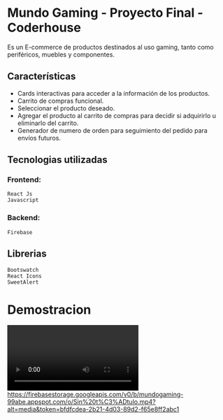 # Mundo Gaming - Proyecto Final - Coderhouse

Es un E-commerce de productos destinados al uso gaming, tanto como periféricos, muebles y componentes.

## Características

- Cards interactivas para acceder a la información de los productos.
- Carrito de compras funcional.
- Seleccionar el producto deseado.
- Agregar el producto al carrito de compras para decidir si adquirirlo u eliminarlo del carrito.
- Generador de numero de orden para seguimiento del pedido para envíos futuros.

## Tecnologias utilizadas
### Frontend:
    React Js
    Javascript
### Backend:
    Firebase

## Librerias
    Bootswatch
    React Icons
    SweetAlert
    
# Demostracion

![Demostracion](https://firebasestorage.googleapis.com/v0/b/mundogaming-99abe.appspot.com/o/Sin%20t%C3%ADtulo.mp4?alt=media&token=bfdfcdea-2b21-4d03-89d2-f65e8ff2abc1)
https://firebasestorage.googleapis.com/v0/b/mundogaming-99abe.appspot.com/o/Sin%20t%C3%ADtulo.mp4?alt=media&token=bfdfcdea-2b21-4d03-89d2-f65e8ff2abc1
